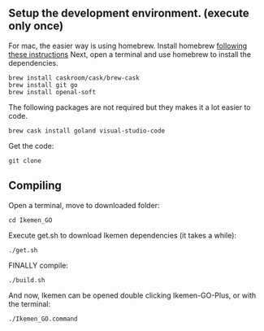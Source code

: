 ## Setup the development environment. (execute only once)
For mac, the easier way is using homebrew. Install homebrew [following these instructions](https://brew.sh)
Next, open a terminal and use homebrew to install the dependencies.

```
brew install caskroom/cask/brew-cask
brew install git go
brew install openal-soft
```

The following packages are not required but they makes it a lot easier to code. 
```
brew cask install goland visual-studio-code
```
Get the code:
```
git clone 
```
## Compiling
Open a terminal, move to downloaded folder:

`cd Ikemen_GO`

Execute get.sh to download Ikemen dependencies (it takes a while):

`./get.sh`

FINALLY compile:

`./build.sh`

And now, Ikemen can be opened double clicking Ikemen-GO-Plus, or with the terminal:

`./Ikemen_GO.command`